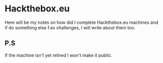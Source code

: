 # Hackthebox.eu
Here will be my notes on how did I complete Hackthebox.eu machines and if do something else f.ex challenges, I will  write about them too.

## P.S
If the machine isn't yet retired I won't make it public.
